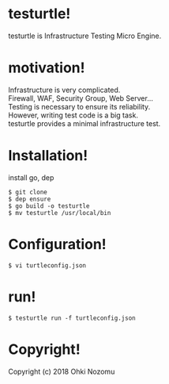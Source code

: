 # testurtle!

testurtle is Infrastructure Testing Micro Engine.

# motivation!

Infrastructure is very complicated.<br>
Firewall, WAF, Security Group, Web Server...<br>
Testing is necessary to ensure its reliability.<br>
However, writing test code is a big task.<br>
testurtle provides a minimal infrastructure test.<br>

# Installation!

install go, dep

```
$ git clone
$ dep ensure
$ go build -o testurtle
$ mv testurtle /usr/local/bin
```

# Configuration!

```
$ vi turtleconfig.json
```

# run!

```
$ testurtle run -f turtleconfig.json
```

# Copyright!
Copyright (c) 2018 Ohki Nozomu
